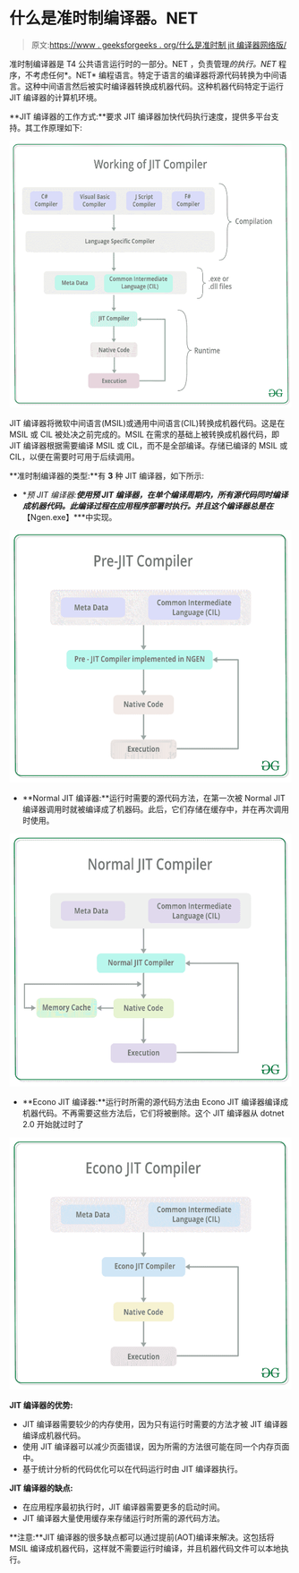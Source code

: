 # 什么是准时制编译器。NET

> 原文:[https://www . geeksforgeeks . org/什么是准时制 jit 编译器网络版/](https://www.geeksforgeeks.org/what-is-just-in-time-jit-compiler-in-dot-net/)

准时制编译器是 T4 公共语言运行时的一部分。NET ，负责管理*的执行。NET* 程序，不考虑任何*。NET* 编程语言。特定于语言的编译器将源代码转换为中间语言。这种中间语言然后被实时编译器转换成机器代码。这种机器代码特定于运行 JIT 编译器的计算机环境。

**JIT 编译器的工作方式:**要求 JIT 编译器加快代码执行速度，提供多平台支持。其工作原理如下:

![](img/332b96e4a3b494d0fa92677a3d6f64ae.png)

JIT 编译器将微软中间语言(MSIL)或通用中间语言(CIL)转换成机器代码。这是在 MSIL 或 CIL 被处决之前完成的。MSIL 在需求的基础上被转换成机器代码，即 JIT 编译器根据需要编译 MSIL 或 CIL，而不是全部编译。存储已编译的 MSIL 或 CIL，以便在需要时可用于后续调用。

**准时制编译器的类型:**有 **3** 种 JIT 编译器，如下所示:

*   **预 JIT 编译器:**使用预 JIT 编译器，在单个编译周期内，所有源代码同时编译成机器代码。此编译过程在应用程序部署时执行。并且这个编译器总是在***【Ngen.exe】***中实现。

![](img/73a6bd1b92124be4e7ca8e414020fb30.png)

*   **Normal JIT 编译器:**运行时需要的源代码方法，在第一次被 Normal JIT 编译器调用时就被编译成了机器码。此后，它们存储在缓存中，并在再次调用时使用。

![](img/40010c99149f7948f48e31fcae802428.png)

*   **Econo JIT 编译器:**运行时所需的源代码方法由 Econo JIT 编译器编译成机器代码。不再需要这些方法后，它们将被删除。这个 JIT 编译器从 dotnet 2.0 开始就过时了

![](img/7f279d8c8498075054e4345a699ef9ab.png)

**JIT 编译器的优势:**

*   JIT 编译器需要较少的内存使用，因为只有运行时需要的方法才被 JIT 编译器编译成机器代码。
*   使用 JIT 编译器可以减少页面错误，因为所需的方法很可能在同一个内存页面中。
*   基于统计分析的代码优化可以在代码运行时由 JIT 编译器执行。

**JIT 编译器的缺点:**

*   在应用程序最初执行时，JIT 编译器需要更多的启动时间。
*   JIT 编译器大量使用缓存来存储运行时所需的源代码方法。

**注意:**JIT 编译器的很多缺点都可以通过提前(AOT)编译来解决。这包括将 MSIL 编译成机器代码，这样就不需要运行时编译，并且机器代码文件可以本地执行。